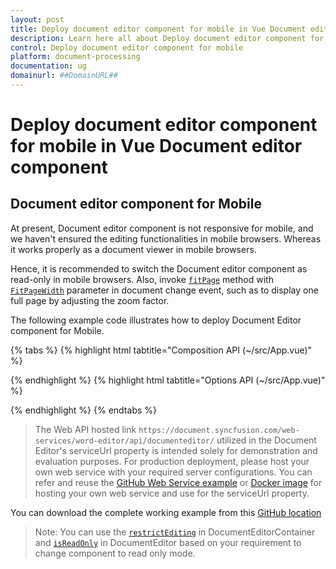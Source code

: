 ```yaml
---
layout: post
title: Deploy document editor component for mobile in Vue Document editor component | Syncfusion
description: Learn here all about Deploy document editor component for mobile in Syncfusion Vue Document editor component of Syncfusion Essential JS 2 and more.
control: Deploy document editor component for mobile 
platform: document-processing
documentation: ug
domainurl: ##DomainURL##
---
```


# Deploy document editor component for mobile in Vue Document editor component

## Document editor component for Mobile

At present, Document editor component is not responsive for mobile, and we haven't ensured the editing functionalities in mobile browsers. Whereas it works properly as a document viewer in mobile browsers.

Hence, it is recommended to switch the Document editor component as read-only in mobile browsers. Also, invoke [`fitPage`](https://ej2.syncfusion.com/vue/documentation/api/document-editor#fitpage) method with [`FitPageWidth`](https://ej2.syncfusion.com/vue/documentation/api/document-editor/pageFitType/) parameter in document change event, such as to display one full page by adjusting the zoom factor.

The following example code illustrates how to deploy Document Editor component for Mobile.

{% tabs %}
{% highlight html tabtitle="Composition API (~/src/App.vue)" %}

<template>
  <div id="app">
    <ejs-documenteditorcontainer ref="container" height="590px" :serviceUrl='serviceUrl' :enableToolbar='true'
      :documentChange='onDocumentChange'> </ejs-documenteditorcontainer>
  </div>
</template>

<script setup>
import { DocumentEditorContainerComponent as EjsDocumenteditorcontainer, Toolbar } from '@syncfusion/ej2-vue-documenteditor';
import { provide, ref } from 'vue';

const container = ref(null);
const serviceUrl = 'https://document.syncfusion.com/web-services/word-editor/api/documenteditor/';

//Inject require modules.
provide('DocumentEditorContainer', [Toolbar])

const onDocumentChange = function (args) {
  //To detect the device
  let isMobileDevice = /Android|Windows Phone|webOS/i.test(navigator.userAgent);

  if (isMobileDevice) {
    container.value.ej2Instances.restrictEditing = true;
    setTimeout(() => {
      container.value.ej2Instances.documentEditor.fitPage("FitPageWidth");
    }, 50);
  }
  else {
    container.value.ej2Instances.restrictEditing = false;
  }
}

</script>
<style>
@import '../node_modules/@syncfusion/ej2-base/styles/material.css';
@import '../node_modules/@syncfusion/ej2-buttons/styles/material.css';
@import '../node_modules/@syncfusion/ej2-inputs/styles/material.css';
@import '../node_modules/@syncfusion/ej2-popups/styles/material.css';
@import '../node_modules/@syncfusion/ej2-lists/styles/material.css';
@import '../node_modules/@syncfusion/ej2-navigations/styles/material.css';
@import '../node_modules/@syncfusion/ej2-splitbuttons/styles/material.css';
@import '../node_modules/@syncfusion/ej2-dropdowns/styles/material.css';
@import "../node_modules/@syncfusion/ej2-vue-documenteditor/styles/material.css";
</style>

{% endhighlight %}
{% highlight html tabtitle="Options API (~/src/App.vue)" %}

<template>
  <div id="app">
    <ejs-documenteditorcontainer ref="container" height="590px" :serviceUrl='serviceUrl' :enableToolbar='true'
      :documentChange='onDocumentChange'> </ejs-documenteditorcontainer>
  </div>
</template>

<script>
import { DocumentEditorContainerComponent, Toolbar } from '@syncfusion/ej2-vue-documenteditor';

export default {
  components: {
    'ejs-documenteditorcontainer': DocumentEditorContainerComponent
  },
  data() {
    return { serviceUrl: 'https://document.syncfusion.com/web-services/word-editor/api/documenteditor/' }
  },
  provide: {
    //Inject require modules.
    DocumentEditorContainer: [Toolbar]
  },
  methods: {
    onDocumentChange: function (args) {
      //To detect the device
      let isMobileDevice = /Android|Windows Phone|webOS/i.test(navigator.userAgent);

      if (isMobileDevice) {
        this.$refs.container.ej2Instances.restrictEditing = true;
        setTimeout(() => {
          this.$refs.container.ej2Instances.documentEditor.fitPage("FitPageWidth");
        }, 50);
      }
      else {
        this.$refs.container.ej2Instances.restrictEditing = false;
      }
    }
  }
}
</script>
<style>
@import '../node_modules/@syncfusion/ej2-base/styles/material.css';
@import '../node_modules/@syncfusion/ej2-buttons/styles/material.css';
@import '../node_modules/@syncfusion/ej2-inputs/styles/material.css';
@import '../node_modules/@syncfusion/ej2-popups/styles/material.css';
@import '../node_modules/@syncfusion/ej2-lists/styles/material.css';
@import '../node_modules/@syncfusion/ej2-navigations/styles/material.css';
@import '../node_modules/@syncfusion/ej2-splitbuttons/styles/material.css';
@import '../node_modules/@syncfusion/ej2-dropdowns/styles/material.css';
@import "../node_modules/@syncfusion/ej2-vue-documenteditor/styles/material.css";
</style>

{% endhighlight %}
{% endtabs %}

> The Web API hosted link `https://document.syncfusion.com/web-services/word-editor/api/documenteditor/` utilized in the Document Editor's serviceUrl property is intended solely for demonstration and evaluation purposes. For production deployment, please host your own web service with your required server configurations. You can refer and reuse the [GitHub Web Service example](https://github.com/SyncfusionExamples/EJ2-DocumentEditor-WebServices) or [Docker image](https://hub.docker.com/r/syncfusion/word-processor-server) for hosting your own web service and use for the serviceUrl property.

You can download the complete working example from this [GitHub location](https://github.com/SyncfusionExamples/Deploy-Document-Editor-in-Mobile-Friendly-Web-page/)

>Note: You can use the [`restrictEditing`](https://ej2.syncfusion.com/vue/documentation/api/document-editor-container#restrictediting) in DocumentEditorContainer and [`isReadOnly`](https://ej2.syncfusion.com/vue/documentation/api/document-editor#isreadonly) in DocumentEditor based on your requirement to change component to read only mode.